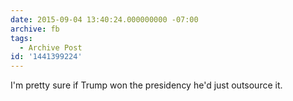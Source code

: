 ```yaml
---
date: 2015-09-04 13:40:24.000000000 -07:00
archive: fb
tags: 
  - Archive Post
id: '1441399224'
---
```


I'm pretty sure if Trump won the presidency he'd just outsource it.
